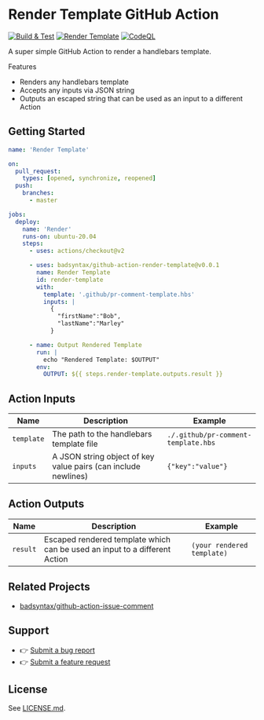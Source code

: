 # Render Template GitHub Action

[![Build & Test](https://github.com/badsyntax/github-action-render-template/actions/workflows/test.yml/badge.svg)](https://github.com/badsyntax/github-action-render-template/actions/workflows/test.yml)
[![Render Template](https://github.com/badsyntax/github-action-render-template/actions/workflows/render-template.yml/badge.svg)](https://github.com/badsyntax/github-action-render-template/actions/workflows/render-template.yml)
[![CodeQL](https://github.com/badsyntax/github-action-render-template/actions/workflows/codeql-analysis.yml/badge.svg)](https://github.com/badsyntax/github-action-render-template/actions/workflows/codeql-analysis.yml)

A super simple GitHub Action to render a handlebars template.

Features

- Renders any handlebars template
- Accepts any inputs via JSON string
- Outputs an escaped string that can be used as an input to a different Action

## Getting Started

```yml
name: 'Render Template'

on:
  pull_request:
    types: [opened, synchronize, reopened]
  push:
    branches:
      - master

jobs:
  deploy:
    name: 'Render'
    runs-on: ubuntu-20.04
    steps:
      - uses: actions/checkout@v2

      - uses: badsyntax/github-action-render-template@v0.0.1
        name: Render Template
        id: render-template
        with:
          template: '.github/pr-comment-template.hbs'
          inputs: |
            {
              "firstName":"Bob",
              "lastName":"Marley"
            }

      - name: Output Rendered Template
        run: |
          echo "Rendered Template: $OUTPUT"
        env:
          OUTPUT: ${{ steps.render-template.outputs.result }}
```

## Action Inputs

| Name       | Description                                                    | Example                             |
| ---------- | -------------------------------------------------------------- | ----------------------------------- |
| `template` | The path to the handlebars template file                       | `./.github/pr-comment-template.hbs` |
| `inputs`   | A JSON string object of key value pairs (can include newlines) | `{"key":"value"}`                   |

## Action Outputs

| Name     | Description                                                                | Example                    |
| -------- | -------------------------------------------------------------------------- | -------------------------- |
| `result` | Escaped rendered template which can be used an input to a different Action | `(your rendered template)` |

## Related Projects

- [badsyntax/github-action-issue-comment](https://github.com/badsyntax/github-action-issue-comment)

## Support

- 👉 [Submit a bug report](https://github.com/badsyntax/github-action-render-template/issues/new?assignees=badsyntax&labels=bug&template=bug_report.md&title=)
- 👉 [Submit a feature request](https://github.com/badsyntax/github-action-render-template/issues/new?assignees=badsyntax&labels=enhancement&template=feature_request.md&title=)

## License

See [LICENSE.md](./LICENSE.md).
